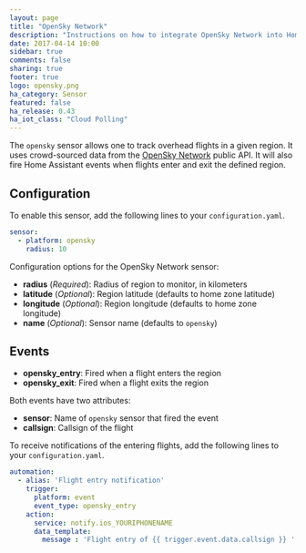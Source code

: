 ```yaml
---
layout: page
title: "OpenSky Network"
description: "Instructions on how to integrate OpenSky Network into Home Assistant."
date: 2017-04-14 10:00
sidebar: true
comments: false
sharing: true
footer: true
logo: opensky.png
ha_category: Sensor
featured: false
ha_release: 0.43
ha_iot_class: "Cloud Polling"
---
```


The `opensky` sensor allows one to track overhead flights in a given region. It uses crowd-sourced data from the [OpenSky Network](https://opensky-network.org/) public API. It will also fire Home Assistant events when flights enter and exit the defined region.

## Configuration

To enable this sensor, add the following lines to your `configuration.yaml`.

```yaml
sensor:
  - platform: opensky
    radius: 10
```

Configuration options for the OpenSky Network sensor:

- **radius** (*Required*): Radius of region to monitor, in kilometers
- **latitude** (*Optional*): Region latitude (defaults to home zone latitude)
- **longitude** (*Optional*): Region longitude (defaults to home zone longitude)
- **name** (*Optional*): Sensor name (defaults to `opensky`)

## Events

- **opensky_entry**: Fired when a flight enters the region
- **opensky_exit**: Fired when a flight exits the region

Both events have two attributes:

- **sensor**: Name of `opensky` sensor that fired the event
- **callsign**: Callsign of the flight

To receive notifications of the entering flights, add the following lines to your `configuration.yaml`.

```yaml
automation:
  - alias: 'Flight entry notification'
    trigger:
      platform: event
      event_type: opensky_entry
    action:
      service: notify.ios_YOURIPHONENAME
      data_template:
        message : 'Flight entry of {{ trigger.event.data.callsign }} '
```
